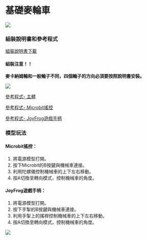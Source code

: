 # 基礎麥輪車

![](https://kittenbothk.readthedocs.io/en/latest/\_images/13.jpg)

### 組裝說明書和參考程式

[組裝說明書下載](https://bit.ly/MRMacanumWheelBuildingInstruction)

#### 組裝注意！！

**麥卡納姆輪和一般輪子不同，四個輪子的方向必須要按照說明書安裝。**

![](https://kittenbothk.readthedocs.io/en/latest/\_images/61.png)

[參考程式- 主體](https://makecode.microbit.org/\_ed6Mh7F81Hvg)

[參考程式- Microbit搖控](https://makecode.microbit.org/\_D3k7FL38TPC3)

[參考程式- JoyFrog遊戲手柄](https://makecode.microbit.org/\_Kv1Pe6VseDFJ)

### 模型玩法

#### Microbit搖控：

1. 將電源模型打開。
2. 按下Microbit的B按鍵與機械車連接。
3. 利用陀螺儀控制機械車的上下左右移動。
4. 按A切換至轉向模式，控制機械車的角度。

#### JoyFrog遊戲手柄：

1. 將電源模型打開。
2. 按下手掣的B按鍵與機械車連接。
3. 利用手掣上的搖桿控制機械車的上下左右移動。
4. 按A切換至轉向模式，控制機械車的角度。

![](https://kittenbothk.readthedocs.io/en/latest/\_images/82.png)
